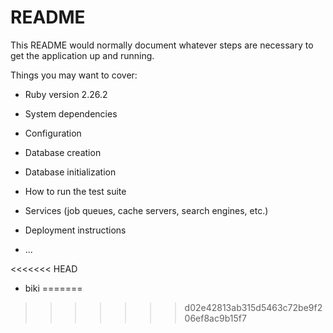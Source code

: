# README

This README would normally document whatever steps are necessary to get the
application up and running.

Things you may want to cover:

* Ruby version 2.26.2

* System dependencies

* Configuration

* Database creation

* Database initialization

* How to run the test suite

* Services (job queues, cache servers, search engines, etc.)

* Deployment instructions

* ...

<<<<<<< HEAD
* biki
=======

<!-- テストをします -->
>>>>>>> d02e42813ab315d5463c72be9f206ef8ac9b15f7
